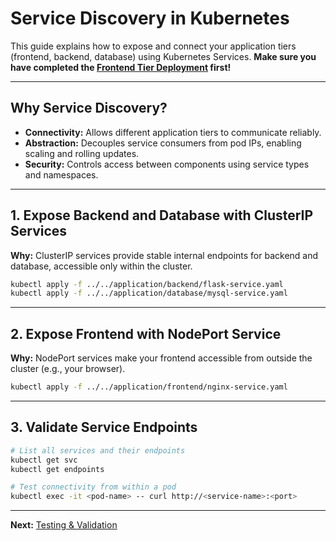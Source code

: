 # Service Discovery in Kubernetes

This guide explains how to expose and connect your application tiers (frontend, backend, database) using Kubernetes Services. **Make sure you have completed the [Frontend Tier Deployment](frontend-tier.md) first!**

---

## Why Service Discovery?
- **Connectivity:** Allows different application tiers to communicate reliably.
- **Abstraction:** Decouples service consumers from pod IPs, enabling scaling and rolling updates.
- **Security:** Controls access between components using service types and namespaces.

---

## 1. Expose Backend and Database with ClusterIP Services

**Why:** ClusterIP services provide stable internal endpoints for backend and database, accessible only within the cluster.

```sh
kubectl apply -f ../../application/backend/flask-service.yaml
kubectl apply -f ../../application/database/mysql-service.yaml
```

---

## 2. Expose Frontend with NodePort Service

**Why:** NodePort services make your frontend accessible from outside the cluster (e.g., your browser).

```sh
kubectl apply -f ../../application/frontend/nginx-service.yaml
```

---

## 3. Validate Service Endpoints

```sh
# List all services and their endpoints
kubectl get svc
kubectl get endpoints

# Test connectivity from within a pod
kubectl exec -it <pod-name> -- curl http://<service-name>:<port>
```

---

**Next:** [Testing & Validation](testing-validation.md)
